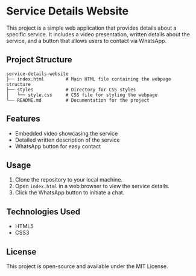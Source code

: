 # Service Details Website

This project is a simple web application that provides details about a specific service. It includes a video presentation, written details about the service, and a button that allows users to contact via WhatsApp.

## Project Structure

```
service-details-website
├── index.html        # Main HTML file containing the webpage structure
├── styles            # Directory for CSS styles
│   └── style.css     # CSS file for styling the webpage
└── README.md         # Documentation for the project
```

## Features

- Embedded video showcasing the service
- Detailed written description of the service
- WhatsApp button for easy contact

## Usage

1. Clone the repository to your local machine.
2. Open `index.html` in a web browser to view the service details.
3. Click the WhatsApp button to initiate a chat.

## Technologies Used

- HTML5
- CSS3

## License

This project is open-source and available under the MIT License.